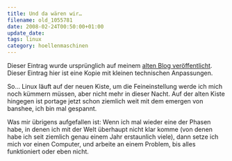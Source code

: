 ```yaml
---
title: Und da wären wir…
filename: old_1055781
date: 2008-02-24T00:50:00+01:00
update_date:
tags: linux
category: hoellenmaschinen
---
```

Dieser Eintrag wurde ursprünglich auf meinem [alten Blog veröffentlicht](https://stu.blogger.de/stories/1055781/). Dieser Eintrag hier ist eine Kopie mit kleinen technischen Anpassungen.

So… Linux läuft auf der neuen Kiste, um die Feineinstellung werde ich mich noch kümmern müssen, aber nicht mehr in dieser Nacht.
Auf der alten Kiste hingegen ist portage jetzt schon ziemlich weit mit dem emergen von banshee, ich bin mal gespannt.

Was mir übrigens aufgefallen ist: Wenn ich mal wieder eine der Phasen habe, in denen ich mit der Welt überhaupt nicht klar komme (von denen habe ich seit ziemlich genau einem Jahr erstaunlich viele), dann setze ich mich vor einen Computer, und arbeite an einem Problem, bis alles funktioniert oder eben nicht.
